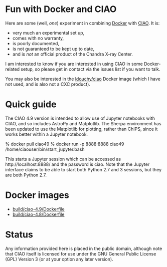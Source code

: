 # Fun with Docker and CIAO

Here are some (well, *one*) experiment in combining
[Docker](https://docs.docker.com/) with
[CIAO](http://cxc.harvard.edu/ciao/). It is:

- very much an experimental set up,
- comes with no warranty,
- is poorly documented,
- is not guaranteed to be kept up to date,
- and is *not* an official product of the Chandra X-ray Center.

I am interested to know if you are interested in using CIAO in some
Docker-related setup, so please get in contact via the issues list if you want
to talk.

You may also be interested in the
[ldouchy/ciao](https://hub.docker.com/r/ldouchy/ciao/) Docker image (which I
have not used, and is also not a CXC product).

# Quick guide

The CIAO 4.9 version is intended to allow use of Jupyter notebooks with
CIAO, and so includes AstroPy and Matplotlib. The Sherpa environment has
been updated to use the Matplotlib for plotting, rather than ChIPS, since
it works better within a Jupyter notebook.

   % docker pull ciao49
   % docker run -p 8888:8888 ciao49 /home/ciaouser/bin/start_jupyter.bash

This starts a Jupyter session which can be accessed as http://localhost:8888/
and the password is ciao. Note that the Jupyter interface claims to be able to
start both Python 2.7 and 3 sessions, but they are both Python 2.7.

# Docker images

- [build/ciao-4.9/Dockerfile](https://hub.docker.com/r/djburke/ciao-build/)
- [build/ciao-4.8/Dockerfile](https://hub.docker.com/r/djburke/ciao-build/)

# Status

Any information provided here is placed in the public domain, although note
that CIAO itself is licensed for use under the GNU General Public License (GPL)
Version 3 (or at your option any later version).

